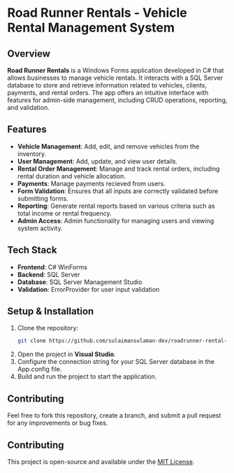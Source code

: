 # Road Runner Rentals - Vehicle Rental Management System

## Overview
**Road Runner Rentals** is a Windows Forms application developed in C# that allows businesses to manage vehicle rentals. It interacts with a SQL Server database to store and retrieve information related to vehicles, clients, payments, and rental orders. The app offers an intuitive interface with features for admin-side management, including CRUD operations, reporting, and validation.

## Features
- **Vehicle Management**: Add, edit, and remove vehicles from the inventory.
- **User Management**: Add, update, and view user details.
- **Rental Order Management**: Manage and track rental orders, including rental duration and vehicle allocation.
- **Payments**: Manage payments recieved from users. 
- **Form Validation**: Ensures that all inputs are correctly validated before submitting forms.
- **Reporting**: Generate rental reports based on various criteria such as total income or rental frequency.
- **Admin Access**: Admin functionality for managing users and viewing system activity.

## Tech Stack
- **Frontend**: C# WinForms
- **Backend**: SQL Server
- **Database**: SQL Server Management Studio
- **Validation**: ErrorProvider for user input validation

## Setup & Installation
1. Clone the repository:
   ```bash
   git clone https://github.com/sulaimansulaman-dev/roadrunner-rental-system.git
2. Open the project in **Visual Studio**.
3. Configure the connection string for your SQL Server database in the App.config file.
4. Build and run the project to start the application.

## Contributing
Feel free to fork this repository, create a branch, and submit a pull request for any improvements or bug fixes.

## Contributing
This project is open-source and available under the [MIT License](https://opensource.org/licenses/MIT).
